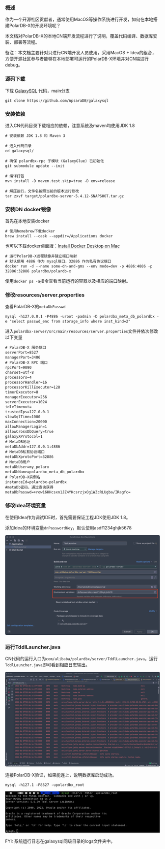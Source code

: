 ### 概述

作为一个开源社区贡献者，通常使用MacOS等操作系统进行开发，如何在本地搭建PolarDB-X的开发环境呢？

本文档对PolarDB-X的本地CN端开发流程进行了说明，覆盖代码编译、数据库安装、部署等流程。

备注：本文档主要针对只进行CN端开发人员使用，采用MacOS + Idea的组合，方便开源社区参与者能够在本地部署可运行的PolarDB-X环境并对CN端进行debug。

### 源码下载

下载 [GalaxySQL](https://github.com/ApsaraDB/galaxysql) 代码，main分支

``` shell
git clone https://github.com/ApsaraDB/galaxysql
```

### 安装依赖

进入CN代码目录下载相应的依赖，注意系统及maven均使用JDK 1.8

```shell
# 安装依赖 JDK 1.8 和 Maven 3

# 进入代码目录 
cd galaxysql/

# 确保 polardbx-rpc 子模块 (GalaxyGlue) 已初始化
git submodule update --init

# 编译打包
mvn install -D maven.test.skip=true -D env=release 

# 解压运行，文件名按照当前的版本进行修改
tar zxvf target/polardbx-server-5.4.12-SNAPSHOT.tar.gz
```

### 安装DN docker镜像

首先在本地安装docker

```shell
# 使用homebrew下载docker
brew install --cask --appdir=/Applications docker
```

也可以下载docker桌面版：[Install Docker Desktop on Mac](https://docs.docker.com/desktop/mac/install/)

```shell
# 运行PolarDB-X远程镜像并建立端口映射
# 默认使用 4886 作为 mysql端口，32886 作为私有协议端口
docker run -d --name some-dn-and-gms --env mode=dev -p 4886:4886 -p 32886:32886 polardbx/polardb-x
```

使用``` docker ps -a ```指令查看当前运行的容器以及相应的端口映射。

### 修改resources/server.properties

查看PolarDB-X的`metaDbPasswd`

```shell
mysql -h127.0.0.1 -P4886 -uroot -padmin -D polardbx_meta_db_polardbx -e "select passwd_enc from storage_info where inst_kind=2"
```

进入`polardbx-server/src/main/resources/server.properties`文件并依次修改以下变量

```shell
# PolarDB-X 服务端口
serverPort=8527
managerPort=3406
# PolarDB-X RPC 端口
rpcPort=9090
charset=utf-8
processors=4
processorHandler=16
processorKillExecutor=128
timerExecutor=8
managerExecutor=256
serverExecutor=1024
idleTimeout=
trustedIps=127.0.0.1
slowSqlTime=1000
maxConnection=20000
allowManagerLogin=1
allowCrossDbQuery=true
galaxyXProtocol=1
# MetaDB地址
metaDbAddr=127.0.0.1:4886
# MetaDB私有协议端口
metaDbXprotoPort=32886
# MetaDB用户
metaDbUser=my_polarx
metaDbName=polardbx_meta_db_polardbx
# PolarDB-X实例名
instanceId=polardbx-polardbx
#metaDb密码，通过查询获得
metaDbPasswd=+row16HHcsxn1JZ4YKcsrzjxOg1WZcRLUgba/IRagfc=
```

### 修改Idea环境变量

在使用Idea作为调试IDE时，首先需要保证工程JDK使用JDK 1.8。

添加Idea的环境变量`dnPasswordKey`，默认使用asdf1234ghjk5678

![add_env_variable](../images/add_env_variable.png)

### 运行TddlLauncher.java

CN代码的运行入口为`com/alibaba/polardbx/server/TddlLauncher.java`，运行`TddlLauncher.java`即可看到相应日志输出。

![image-20220627220813331](../images/tddl_logs.png)

连接PolarDB-X验证，如果能连上，说明数据库启动成功。

``` shell
mysql -h127.1 -P8527 -upolardbx_root
```

![image-20220627221138507](../images/success_output.png)

FYI: 系统运行日志在galaxysql同级目录的logs文件夹中。